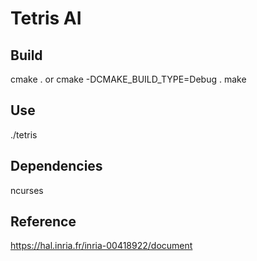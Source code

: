 Tetris AI
=========

Build
-----
cmake .
or cmake -DCMAKE_BUILD_TYPE=Debug .
make

Use
---
./tetris

Dependencies
------------
ncurses


Reference
---------

https://hal.inria.fr/inria-00418922/document
